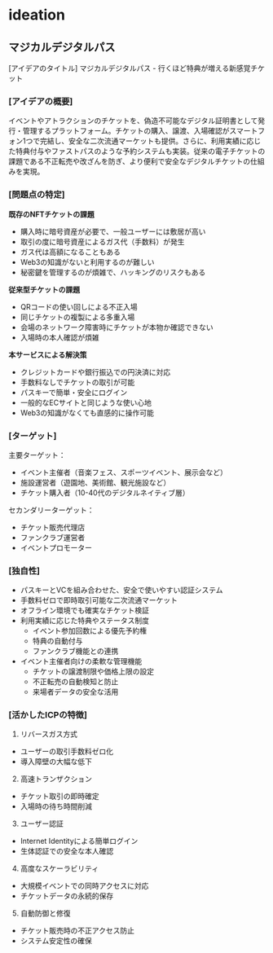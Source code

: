 # ideation

## マジカルデジタルパス
[アイデアのタイトル]
マジカルデジタルパス - 行くほど特典が増える新感覚チケット

### [アイデアの概要]
イベントやアトラクションのチケットを、偽造不可能なデジタル証明書として発行・管理するプラットフォーム。チケットの購入、譲渡、入場確認がスマートフォン1つで完結し、安全な二次流通マーケットも提供。さらに、利用実績に応じた特典付与やファストパスのような予約システムも実装。従来の電子チケットの課題である不正転売や改ざんを防ぎ、より便利で安全なデジタルチケットの仕組みを実現。

### [問題点の特定]

**既存のNFTチケットの課題**
- 購入時に暗号資産が必要で、一般ユーザーには敷居が高い
- 取引の度に暗号資産によるガス代（手数料）が発生
- ガス代は高額になることもある
- Web3の知識がないと利用するのが難しい
- 秘密鍵を管理するのが煩雑で、ハッキングのリスクもある

**従来型チケットの課題**
- QRコードの使い回しによる不正入場
- 同じチケットの複製による多重入場
- 会場のネットワーク障害時にチケットが本物か確認できない
- 入場時の本人確認が煩雑

**本サービスによる解決策**
- クレジットカードや銀行振込での円決済に対応
- 手数料なしでチケットの取引が可能
- パスキーで簡単・安全にログイン
- 一般的なECサイトと同じような使い心地
- Web3の知識がなくても直感的に操作可能

### [ターゲット]
主要ターゲット：
- イベント主催者（音楽フェス、スポーツイベント、展示会など）
- 施設運営者（遊園地、美術館、観光施設など）
- チケット購入者（10-40代のデジタルネイティブ層）

セカンダリーターゲット：
- チケット販売代理店
- ファンクラブ運営者
- イベントプロモーター

### [独自性]
- パスキーとVCを組み合わせた、安全で使いやすい認証システム
- 手数料ゼロで即時取引可能な二次流通マーケット
- オフライン環境でも確実なチケット検証
- 利用実績に応じた特典やステータス制度
  - イベント参加回数による優先予約権
  - 特典の自動付与
  - ファンクラブ機能との連携
- イベント主催者向けの柔軟な管理機能
  - チケットの譲渡制限や価格上限の設定
  - 不正転売の自動検知と防止
  - 来場者データの安全な活用

### [活かしたICPの特徴]
1. リバースガス方式
- ユーザーの取引手数料ゼロ化
- 導入障壁の大幅な低下

2. 高速トランザクション
- チケット取引の即時確定
- 入場時の待ち時間削減

3. ユーザー認証
- Internet Identityによる簡単ログイン
- 生体認証での安全な本人確認

4. 高度なスケーラビリティ
- 大規模イベントでの同時アクセスに対応
- チケットデータの永続的保存

5. 自動防御と修復
- チケット販売時の不正アクセス防止
- システム安定性の確保